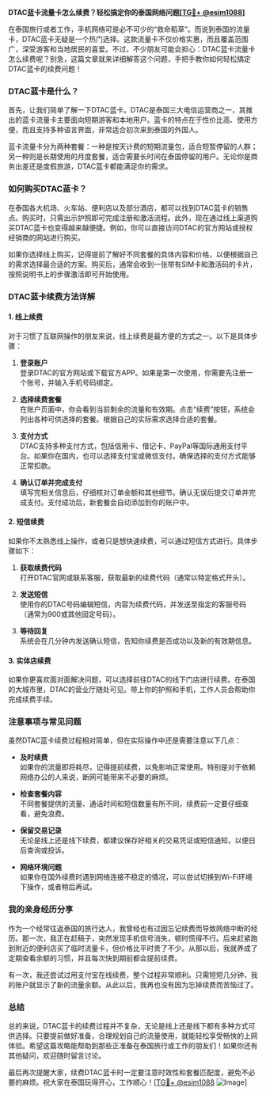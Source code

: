 **DTAC蓝卡流量卡怎么续费？轻松搞定你的泰国网络问题[[TG💪+ @esim1088](https://t.me/s/esim1088)]**

在泰国旅行或者工作，手机网络可是必不可少的“救命稻草”。而说到泰国的流量卡，DTAC蓝卡无疑是一个热门选择。这款流量卡不仅价格实惠，而且覆盖范围广，深受游客和当地居民的喜爱。不过，不少朋友可能会担心：DTAC蓝卡流量卡怎么续费呢？别急，这篇文章就来详细解答这个问题，手把手教你如何轻松搞定DTAC蓝卡的续费问题！

### DTAC蓝卡是什么？

首先，让我们简单了解一下DTAC蓝卡。DTAC是泰国三大电信运营商之一，其推出的蓝卡流量卡主要面向短期游客和本地用户。蓝卡的特点在于性价比高、使用方便，而且支持多种语言界面，非常适合初次来到泰国的外国人。

蓝卡流量卡分为两种套餐：一种是按天计费的短期流量包，适合短暂停留的人群；另一种则是长期使用的月度套餐，适合需要长时间在泰国停留的用户。无论你是商务出差还是度假旅游，DTAC蓝卡都能满足你的需求。

### 如何购买DTAC蓝卡？

在泰国各大机场、火车站、便利店以及部分酒店，都可以找到DTAC蓝卡的销售点。购买时，只需出示护照即可完成注册和激活流程。此外，现在通过线上渠道购买DTAC蓝卡也变得越来越便捷。例如，你可以直接访问DTAC的官方网站或授权经销商的网站进行购买。

如果你选择线上购买，记得提前了解好不同套餐的具体内容和价格，以便根据自己的需求选择最合适的方案。购买后，通常会收到一张带有SIM卡和激活码的卡片，按照说明书上的步骤激活即可开始使用。

### DTAC蓝卡续费方法详解

#### 1. 线上续费

对于习惯了互联网操作的朋友来说，线上续费是最方便的方式之一。以下是具体步骤：

1. **登录账户**  
   登录DTAC的官方网站或下载官方APP。如果是第一次使用，你需要先注册一个账号，并输入手机号码绑定。

2. **选择续费套餐**  
   在账户页面中，你会看到当前剩余的流量和有效期。点击“续费”按钮，系统会列出各种可供选择的套餐。根据自己的实际需求选择合适的套餐。

3. **支付方式**  
   DTAC支持多种支付方式，包括信用卡、借记卡、PayPal等国际通用支付平台。如果你在国内，也可以选择支付宝或微信支付。确保选择的支付方式能够正常扣款。

4. **确认订单并完成支付**  
   填写完相关信息后，仔细核对订单金额和其他细节。确认无误后提交订单并完成支付。支付成功后，新套餐会自动添加到你的账户中。

#### 2. 短信续费

如果你不太熟悉线上操作，或者只是想快速续费，可以通过短信方式进行。具体步骤如下：

1. **获取续费代码**  
   打开DTAC官网或联系客服，获取最新的续费代码（通常以特定格式开头）。

2. **发送短信**  
   使用你的DTAC号码编辑短信，内容为续费代码，并发送至指定的客服号码（通常为900或其他固定号码）。

3. **等待回复**  
   系统会在几分钟内发送确认短信，告知你续费是否成功以及新的有效期信息。

#### 3. 实体店续费

如果你更喜欢面对面解决问题，可以选择前往DTAC的线下门店进行续费。在泰国的大城市里，DTAC的营业厅随处可见。带上你的护照和手机，工作人员会帮助你完成续费手续。

### 注意事项与常见问题

虽然DTAC蓝卡续费过程相对简单，但在实际操作中还是需要注意以下几点：

- **及时续费**  
  如果你的流量即将耗尽，记得提前续费，以免影响正常使用。特别是对于依赖网络办公的人来说，断网可能带来不必要的麻烦。

- **检查套餐内容**  
  不同套餐提供的流量、通话时间和短信数量有所不同，续费前一定要仔细查看，避免浪费。

- **保留交易记录**  
  无论是线上还是线下续费，都建议保存好相关的交易凭证或短信通知，以便日后查询或投诉。

- **网络环境问题**  
  如果你在国外续费时遇到网络连接不稳定的情况，可以尝试切换到Wi-Fi环境下操作，或者稍后再试。

### 我的亲身经历分享

作为一个经常往返泰国的旅行达人，我曾经也有过因忘记续费而导致网络中断的经历。那一次，我正在赶稿子，突然发现手机信号消失，顿时慌得不行。后来赶紧跑到附近的便利店买了临时流量卡，但价格比平时贵了不少。从那以后，我就养成了定期查看余额的习惯，并且每次快到期前都会提前续费。

有一次，我还尝试过用支付宝在线续费，整个过程非常顺利。只需短短几分钟，我的账户就显示了新的流量余额。从此以后，我再也没有因为忘掉续费而苦恼过了。

### 总结

总的来说，DTAC蓝卡的续费过程并不复杂，无论是线上还是线下都有多种方式可供选择。只要提前做好准备，合理规划自己的流量使用，就能轻松享受畅快的上网体验。希望这篇攻略能帮助到那些正准备在泰国旅行或工作的朋友们！如果你还有其他疑问，欢迎随时留言讨论。

最后再次提醒大家，续费DTAC蓝卡时一定要注意时效性和套餐匹配度，避免不必要的麻烦。祝大家在泰国玩得开心，工作顺心！[[TG💪+ @esim1088](https://t.me/s/esim1088) ![Image](https://i.postimg.cc/4NQfJmqS/Snipaste-2025-05-13-00-14-12.png)]
